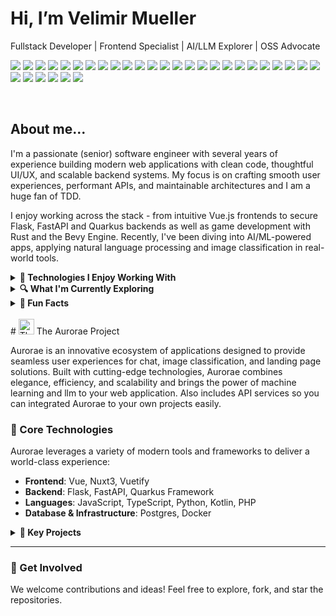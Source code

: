 <h1>Hi, I’m Velimir Mueller</h1>
<p>Fullstack Developer | Frontend Specialist | AI/LLM Explorer | OSS Advocate</p>

<p>

  <!-- 🌐 Frontend -->
  <img src="https://img.shields.io/badge/Vue.js-35495E?style=for-the-badge&logo=vue.js&logoColor=4FC08D" />
  <img src="https://img.shields.io/badge/Nuxt-00DC82?style=for-the-badge&logo=nuxt.js&logoColor=white" />
  <img src="https://img.shields.io/badge/OpenLayers-1D6AA4?style=for-the-badge&logo=OpenLayers&logoColor=white" />
  <img src="https://img.shields.io/badge/React-20232A?style=for-the-badge&logo=react&logoColor=61DAFB" />
  <img src="https://img.shields.io/badge/React_Native-20232A?style=for-the-badge&logo=react&logoColor=61DAFB" />
  <img src="https://img.shields.io/badge/Pinia-F7DF1E?style=for-the-badge&logo=pinia&logoColor=yellow" />
  <img src="https://img.shields.io/badge/Vite-646CFF?style=for-the-badge&logo=vite&logoColor=white" />
  <img src="https://img.shields.io/badge/TailwindCSS-38B2AC?style=for-the-badge&logo=tailwind-css&logoColor=white" />
  <img src="https://img.shields.io/badge/Webpack-8DD6F9?style=for-the-badge&logo=webpack&logoColor=white" />
  <img src="https://img.shields.io/badge/Vitest-6E9F18?style=for-the-badge&logo=vitest&logoColor=white" />
  <img src="https://img.shields.io/badge/Jest-C21325?style=for-the-badge&logo=jest&logoColor=white" />
  <img src="https://img.shields.io/badge/Playwright-2EAD33?style=for-the-badge&logo=playwright&logoColor=white" />

   <!-- 🧠 Languages -->
  <img src="https://img.shields.io/badge/JavaScript-F7DF1E?style=for-the-badge&logo=javascript&logoColor=black" />
  <img src="https://img.shields.io/badge/TypeScript-3178C6?style=for-the-badge&logo=typescript&logoColor=white" />
  <img src="https://img.shields.io/badge/HTML5-E34F26?style=for-the-badge&logo=html5&logoColor=white" />
  <img src="https://img.shields.io/badge/SCSS-CC6699?style=for-the-badge&logo=sass&logoColor=white" />
  <img src="https://img.shields.io/badge/Python-3776AB?style=for-the-badge&logo=python&logoColor=white" />
  <img src="https://img.shields.io/badge/Kotlin-7F52FF?style=for-the-badge&logo=kotlin&logoColor=white" />
  <img src="https://img.shields.io/badge/Rust-000000?style=for-the-badge&logo=rust&logoColor=white" />
  <img src="https://img.shields.io/badge/WebAssembly-654FF0?style=for-the-badge&logo=webassembly&logoColor=white" />

  <!-- 🔧 Backend -->
  <img src="https://img.shields.io/badge/Node.js-339933?style=for-the-badge&logo=node.js&logoColor=white" />
  <img src="https://img.shields.io/badge/Flask-000000?style=for-the-badge&logo=flask&logoColor=white" />
  <img src="https://img.shields.io/badge/FastAPI-009688?style=for-the-badge&logo=fastapi&logoColor=white" />
  <img src="https://img.shields.io/badge/Quarkus-4695EB?style=for-the-badge&logo=quarkus&logoColor=white" />
  <img src="https://img.shields.io/badge/Bevy-F74C00?style=for-the-badge&logo=bevy&logoColor=white" />

  <!-- 🧰 DevOps / Infra -->
  <img src="https://img.shields.io/badge/Docker-2496ED?style=for-the-badge&logo=docker&logoColor=white" />
  <img src="https://img.shields.io/badge/GitHub_Actions-2088FF?style=for-the-badge&logo=github-actions&logoColor=white" />
  <img src="https://img.shields.io/badge/Nginx-009639?style=for-the-badge&logo=nginx&logoColor=white" />
  <img src="https://img.shields.io/badge/AWS-232F3E?style=for-the-badge&logo=amazon-aws&logoColor=white" />
    <img src="https://img.shields.io/badge/GPT4All-6E4AFF?style=for-the-badge&logo=openai&logoColor=white" />

  <!-- 🗄️ Databases -->
  <img src="https://img.shields.io/badge/PostgreSQL-4169E1?style=for-the-badge&logo=postgresql&logoColor=white" />
</p>


<br>

<h2>About me...</h2>
I'm a passionate (senior) software engineer with several years of experience building modern web applications with clean code, thoughtful UI/UX, and scalable backend systems. My focus is on crafting smooth user experiences, performant APIs, and maintainable architectures and I am a huge fan of TDD.

I enjoy working across the stack - from intuitive Vue.js frontends to secure Flask, FastAPI and Quarkus backends as well as game development with Rust and the Bevy Engine. Recently, I've been diving into AI/ML-powered apps, applying natural language processing and image classification in real-world tools.

<details>
<summary><strong>🔧 Technologies I Enjoy Working With</strong></summary>

- **Frontend**: Vue 3, React, Vite, Webpack, TailwindCSS, Pinia, TypeScript  
- **Backend**: Python (Flask, FastAPI), Kotlin (Quarkus), Node.js  
- **DevOps**: Docker, GitHub Actions, NGINX  
- **Databases**: PostgreSQL  
- **Languages**: JavaScript/TypeScript, Python, Kotlin, Rust, WebAssembly  

</details>

<details>
<summary><strong>🔍 What I'm Currently Exploring</strong></summary>

- LLMs and document intelligence  
- Multi-language NLP (German/English)  
- Secure authentication and scalable backend design  
- Building developer-first tools with clean UI/UX  

</details>

<details>
<summary><strong>🧠 Fun Facts</strong></summary>

- I care deeply about performance and user experience.  
- I learn by building - most of my GitHub projects are live experiments.  
- I’m always open to feedback, ideas, and collaboration.  

</details>


<br>
# <img src="https://github.com/user-attachments/assets/12134a80-87bf-4ae1-8ee8-aeceb3309204" width="25" height="25" alt="The Aurorae project logo"> The Aurorae Project 

Aurorae is an innovative ecosystem of applications designed to provide seamless user experiences for chat, image classification, and landing page solutions. Built with cutting-edge technologies, Aurorae combines elegance, efficiency, and scalability and brings the power of machine learning and llm to your web application. Also includes API services so you can integrated Aurorae to your own projects easily.


### 🚀 Core Technologies
Aurorae leverages a variety of modern tools and frameworks to deliver a world-class experience:

- **Frontend**: Vue, Nuxt3, Vuetify  
- **Backend**: Flask, FastAPI, Quarkus Framework  
- **Languages**: JavaScript, TypeScript, Python, Kotlin, PHP  
- **Database & Infrastructure**: Postgres, Docker  




<details>
<summary><strong>📌 Key Projects</strong></summary>

#### 🔵 Aurorae Chat Frontend - to [repo](https://github.com/VelimirMueller/aurorae_chat_frontend)  
A sleek and responsive Nuxt3-based application for real-time chat functionality.

#### 🔵 Aurorae WS Chatbot API - to [repo](https://github.com/VelimirMueller/aurorae_ws_chatbot_api)  
A powerful Flask and Docker-based GPT4ALL chatbot websocket server.

#### 🔵 Aurorae Landing Page - to [repo](https://github.com/VelimirMueller/aurorae_landing_page)  
A visually appealing landing page created with Vuetify, showcasing the Aurorae ecosystem.

#### 🔵 Aurorae Backend - to [repo](https://github.com/VelimirMueller/aurorae_backend)  
A Kotlin-based backend built with the Quarkus framework for user verification and subscription management.

#### 🔵 Aurorae Images Frontend - to [repo]()  
An intuitive Vue-based frontend for image classification.


<br>
### 🌟 Why Choose Aurorae?
- **Scalability**: Modular architecture to handle growth effortlessly.  
- **Flexibility**: Built with versatile frameworks for adaptability.  
- **Performance**: Optimized for speed and seamless user interaction.  

</details>

---

### 🤝 Get Involved
We welcome contributions and ideas! Feel free to explore, fork, and star the repositories.

<!---
VelimirMueller/VelimirMueller is a ✨ special ✨ repository because its `README.md` (this file) appears on your GitHub profile.
You can click the Preview link to take a look at your changes.
--->
